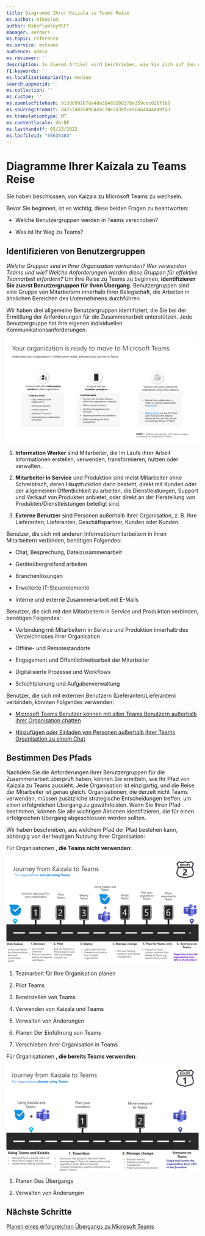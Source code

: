 ```yaml
---
title: Diagramme Ihrer Kaizala zu Teams Reise
ms.author: mikeplum
author: MikePlumleyMSFT
manager: serdars
ms.topic: reference
ms.service: msteams
audience: admin
ms.reviewer: ''
description: In diesem Artikel wird beschrieben, wie Sie sich auf den Wechsel von Kaizala zu Microsoft Teams vorbereiten.
f1.keywords: ''
ms.localizationpriority: medium
search.appverid: ''
ms.collection: ''
ms.custom: ''
ms.openlocfilehash: 913d8991678a4da384d9208378e359cec016f1b8
ms.sourcegitcommit: d425748a50964ebc78e5d38fce564a444a449f43
ms.translationtype: MT
ms.contentlocale: de-DE
ms.lasthandoff: 05/23/2022
ms.locfileid: "65635403"
---
```

# <a name="charting-your-kaizala-to-teams-journey"></a>Diagramme Ihrer Kaizala zu Teams Reise

Sie haben beschlossen, von Kaizala zu Microsoft Teams zu wechseln.

Bevor Sie beginnen, ist es wichtig, diese beiden Fragen zu beantworten:

- Welche Benutzergruppen werden in Teams verschoben?  

- Was ist Ihr Weg zu Teams?

## <a name="identify-user-groups"></a>Identifizieren von Benutzergruppen

*Welche Gruppen sind in Ihrer Organisation vorhanden? Wer verwenden Teams und wie? Welche Anforderungen werden diese Gruppen für effektive Teamarbeit erfordern?* Um ihre Reise zu Teams zu beginnen, **identifizieren Sie zuerst Benutzergruppen für Ihren Übergang.**  Benutzergruppen sind eine Gruppe von Mitarbeitern innerhalb Ihrer Belegschaft, die Arbeiten in ähnlichen Bereichen des Unternehmens durchführen. 

Wir haben drei allgemeine Benutzergruppen identifiziert, die Sie bei der Ermittlung der Anforderungen für die Zusammenarbeit unterstützen. Jede Benutzergruppe hat ihre eigenen individuellen Kommunikationsanforderungen. 

![Diagramm der Benutzergruppen für den Übergang](media/kaizala-user-groups.png)

 1. **Information Worker** sind Mitarbeiter, die Im Laufe ihrer Arbeit Informationen erstellen, verwenden, transformieren, nutzen oder verwalten.

 2. **Mitarbeiter in Service** und Produktion sind meist Mitarbeiter ohne Schreibtisch, deren Hauptfunktion darin besteht, direkt mit Kunden oder der allgemeinen Öffentlichkeit zu arbeiten, die Dienstleistungen, Support und Verkauf von Produkten anbietet, oder direkt an der Herstellung von Produkten/Dienstleistungen beteiligt sind.

 3. **Externe Benutzer** sind Personen außerhalb Ihrer Organisation, z. B. Ihre Lieferanten, Lieferanten, Geschäftspartner, Kunden oder Kunden.

Benutzer, die sich mit anderen Informationsmitarbeitern in ihren Mitarbeitern verbinden, benötigen Folgendes:

- Chat, Besprechung, Dateizusammenarbeit

- Geräteübergreifend arbeiten

- Branchenlösungen

- Erweiterte IT-Steuerelemente
  
- Interne und externe Zusammenarbeit mit E-Mails

Benutzer, die sich mit den Mitarbeitern in Service und Produktion verbinden, benötigen Folgendes:

- Verbindung mit Mitarbeitern in Service und Produktion innerhalb des Verzeichnisses ihrer Organisation

- Offline- und Remotestandorte

- Engagement und Öffentlichkeitsarbeit der Mitarbeiter

- Digitalisierte Prozesse und Workflows

- Schichtplanung und Aufgabenverwaltung

Benutzer, die sich mit externen Benutzern (Lieferanten/Lieferanten) verbinden, könnten Folgendes verwenden:

- [Microsoft Teams Benutzer können mit allen Teams Benutzern außerhalb ihrer Organisation chatten](https://techcommunity.microsoft.com/t5/microsoft-teams-blog/microsoft-teams-users-can-now-chat-with-any-teams-user-outside/ba-p/3070832)

- [Hinzufügen oder Einladen von Personen außerhalb Ihrer Teams Organisation zu einem Chat](https://support.microsoft.com/en-us/office/add-or-invite-people-outside-your-teams-org-to-a-chat-6897ab47-9f60-4db6-8b95-18599714fe57)

## <a name="determine-your-path"></a>Bestimmen Des Pfads

Nachdem Sie die Anforderungen ihrer Benutzergruppen für die Zusammenarbeit überprüft haben, können Sie ermitteln, wie Ihr Pfad von Kaizala zu Teams aussieht. Jede Organisation ist einzigartig, und die Reise der Mitarbeiter ist genau gleich. Organisationen, die derzeit nicht Teams verwenden, müssen zusätzliche strategische Entscheidungen treffen, um einen erfolgreichen Übergang zu gewährleisten. Wenn Sie Ihren Pfad bestimmen, können Sie alle wichtigen Aktionen identifizieren, die für einen erfolgreichen Übergang abgeschlossen werden sollten.

Wir haben beschrieben, aus welchem Pfad der Pfad bestehen kann, abhängig von der heutigen Nutzung Ihrer Organisation:  

Für Organisationen **, die Teams nicht verwenden**:

![Pfad für Organisationen, die derzeit nicht Teams](media/kaizala-not-using-teams.png)

 1. Teamarbeit für Ihre Organisation planen

 2. Pilot Teams
  
 3. Bereitstellen von Teams
  
 4. Verwenden von Kaizala und Teams
  
 5. Verwalten von Änderungen

 6. Planen Der Einführung von Teams

 7. Verschieben Ihrer Organisation in Teams

Für Organisationen **, die bereits Teams verwenden**:

![Pfad für Organisationen, die derzeit Teams](media/kaizala-using-teams.png)

 1. Planen Des Übergangs

 2. Verwalten von Änderungen

## <a name="next-steps"></a>Nächste Schritte

<a name="ControlSyncThroughput"> </a>

[Planen eines erfolgreichen Übergangs zu Microsoft Teams](/MicrosoftTeams/plan-your-move-kaizala)
